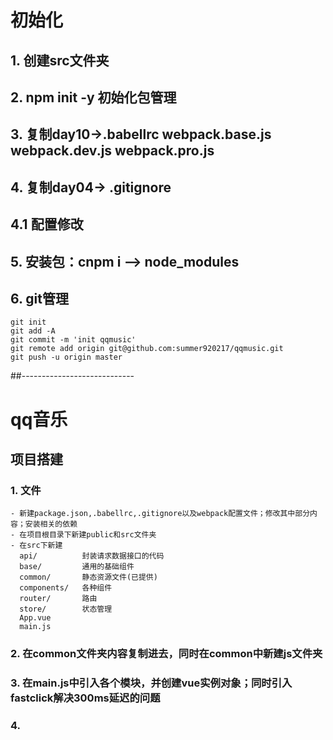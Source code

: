 # 初始化
## 1. 创建src文件夹
## 2. npm init -y 初始化包管理
## 3. 复制day10->.babellrc webpack.base.js webpack.dev.js webpack.pro.js
## 4. 复制day04-> .gitignore
## 4.1 配置修改
## 5. 安装包：cnpm i --> node_modules
## 6. git管理
```
git init 
git add -A
git commit -m 'init qqmusic'
git remote add origin git@github.com:summer920217/qqmusic.git
git push -u origin master
```
##----------------------------
# qq音乐
## 项目搭建
### 1. 文件
```
- 新建package.json,.babellrc,.gitignore以及webpack配置文件；修改其中部分内容；安装相关的依赖
- 在项目根目录下新建public和src文件夹
- 在src下新建
  api/          封装请求数据接口的代码
  base/         通用的基础组件
  common/       静态资源文件(已提供)
  components/   各种组件
  router/       路由
  store/        状态管理
  App.vue       
  main.js
```
### 2. 在common文件夹内容复制进去，同时在common中新建js文件夹
### 3. 在main.js中引入各个模块，并创建vue实例对象；同时引入fastclick解决300ms延迟的问题
### 4. 










